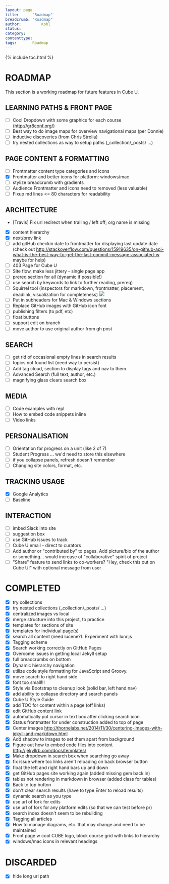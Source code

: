 ```yaml
---
layout: page
title:      "Roadmap"
breadcrumb: "Roadmap"
author:         Kohl
status:         
category:
contenttype:
tags:       Roadmap
---
```

{% include toc.html %}

# ROADMAP
This section is a working roadmap for future features in Cube U.

## LEARNING PATHS & FRONT PAGE
 - [ ] Cool Dropdown with some graphics for each course (http://gr8conf.org/)
 - [ ] Best way to do image maps for overview navigational maps (per Donnie)
 - [ ] inductive discoveries (from Chris Strolia)
 - [ ] try nested collections as way to setup paths (_collection/_posts/ ...)

## PAGE CONTENT & FORMATTING
 - [ ] Frontmatter content type categories and icons 
 - [X] Frontmatter and better icons for platform: windows/mac
 - [ ] stylize breadcrumb with gradients
 - [ ] Audience Frontmatter and icons need to removed (less valuable)
 - [ ] Fixup md lines <= 80 characters for readability
 
## ARCHITECTURE 
 - [Travis] Fix url redirect when trailing / left off; org name is missing
 - [X] content hierarchy
 - [X] next/prev link
 - [ ] add gitHub checkin date to frontmatter for displaying last update date 
         (check out <http://stackoverflow.com/questions/15919635/on-github-api-what-is-the-best-way-to-get-the-last-commit-message-associated-w> maybe for help)
 - [ ] 403 Page for Cube U
 - [ ] Site flow, make less jittery - single page app
 - [ ] prereq section for all (dynamic if possible!)
 - [ ] use search by keywords to link to further reading, prereq)
 - [ ] Squirrel tool (inspectors for markdown, frontmatter, placement, deadlink, 
       visualization for completeness) ![](../../images/squirrelIcon.png)
 - [ ] Put in subheaders for Mac & Windows sections  
 - [ ] Replace GitHub images with GitHub icon font 
 - [ ] publishing filters (to pdf, etc)
 - [ ] float buttons
 - [ ] support edit on branch
 - [ ] move author to use original author from gh post
 
## SEARCH
 - [ ] get rid of occasional empty lines in search results
 - [ ] topics not found list (need way to persist)
 - [ ] Add tag cloud, section to display tags and nav to them
 - [ ] Advanced Search (full text, author, etc.)
 - [ ] magnifying glass clears search box
 
## MEDIA
 - [ ] Code examples with repl
 - [ ] How to embed code snippets inline
 - [ ] Video links
 
## PERSONALISATION
 - [ ] Orientation for progress on a unit (like 2 of 7)
 - [ ] Student Progress ... we'd need to store this elsewhere
 - [ ] if you collapse panels, refresh doesn't remember
 - [ ] Changing site colors, format, etc.
 
## TRACKING USAGE
 - [X] Google Analytics
 - [ ] Baseline
 
## INTERACTION
 - [ ] imbed Slack into site
 - [ ] suggestion box
 - [ ] use GitHub issues to track
 - [ ] Cube U email - direct to curators
 - [ ] Add author or "contributed by" to pages. Add picture/bio of the author or 
      something... would increase of "collaborative" spirit of project
 - [ ] "Share" feature to send links to co-workers? 
       "Hey, check this out on Cube U!" with optional message from user
 
# COMPLETED
 - [X] try collections
 - [X] try nested collections   (_collection/_posts/ ...)
 - [X] centralized images vs local
 - [X] merge structure into this project, to practice
 - [X] templates for sections of site
 - [X] templates for individual page(s)
 - [X] search all content (need lucene?). Experiment with lunr.js
 - [X] Tagging scheme
 - [X] Search working correctly on GitHub Pages
 - [X] Overcome issues in getting local Jekyll setup
 - [X] full breadcrumbs on bottom
 - [X] Dynamic hierarchy navigation
 - [X] utilize code style formatting for JavaScript and Groovy.
 - [X] move search to right hand side
 - [X] font too small!!!
 - [X] Style via Bootstrap to cleanup look (solid bar, left hand nav)
 - [X] add ability to collapse directory and search panels
 - [X] Cube U Style Guide
 - [X] add TOC for content within a page (off links)
 - [X] edit GitHub content link
 - [X] automatically put cursor in text box after clicking search icon
 - [X] Status frontmatter for under construction added to top of page 
 - [X] Center images <http://thornelabs.net/2014/11/30/centering-images-with-jekyll-and-markdown.html>
 - [X] Add shadow to images to set them apart from background
 - [X] Figure out how to embed code files into content <http://jekyllrb.com/docs/templates/>
 - [X] Make dropdown in search box when searching go away
 - [X] fix issue where toc links aren't reloading on back browser button 
 - [X] float the left and right hand bars up and down
 - [X] get GitHub pages site working again (added missing gem back in)
 - [X] tables not rendering in markdown in browser (added class for tables)
 - [X] Back to top button
 - [X] don't clear search results (have to type Enter to reload results) 
 - [X] dynamic search as you type 
 - [X] use url of fork for edits
 - [X] use url of fork for any platform edits (so that we can test before pr)
 - [X] search index doesn't seem to be rebuilding
 - [X] Tagging all articles
 - [X] How to manage diagrams, etc. that may change and need to be maintained
 - [X] Front page w cool CUBE logo, block course grid with links to hierarchy
 - [X] windows/mac icons in relevant headings
 
 # DISCARDED
 - [X] hide long url path